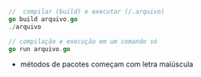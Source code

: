 ```go
//  compilar (build) e executar (/.arquivo)
go build arquivo.go
./arquivo

// compilação e execução em um comando só
go run arquivo.go
```

- métodos de pacotes começam com letra maiúscula